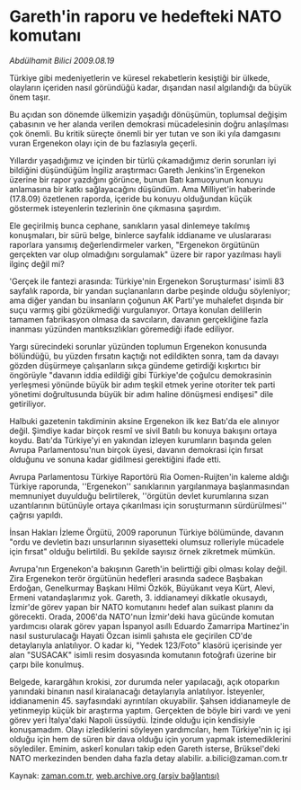# Gareth'in raporu ve hedefteki NATO komutanı

*Abdülhamit Bilici 2009.08.19*

<tr><td class="metin" colspan="2" style="padding-top: 20px; padding-left: 5px; padding-right: 10px;">Türkiye gibi medeniyetlerin ve küresel rekabetlerin kesiştiği bir ülkede, olayların içeriden nasıl göründüğü kadar, dışarıdan nasıl algılandığı da büyük önem taşır.</td></tr><tr><td class="metin" colspan="2" style="padding-top: 20px; padding-left: 5px; padding-right: 10px;"><p>Bu açıdan son dönemde ülkemizin yaşadığı dönüşümün, toplumsal değişim çabasının ve her alanda verilen demokrasi mücadelesinin doğru anlaşılması çok önemli. Bu kritik süreçte önemli bir yer tutan ve son iki yıla damgasını vuran Ergenekon olayı için de bu fazlasıyla geçerli.
	<p>Yıllardır yaşadığımız ve içinden bir türlü çıkamadığımız derin sorunları iyi bildiğini düşündüğüm İngiliz araştırmacı Gareth Jenkins'in Ergenekon üzerine bir rapor yazdığını görünce, bunun Batı kamuoyunun konuyu anlamasına bir katkı sağlayacağını düşündüm. Ama Milliyet'in haberinde (17.8.09)  özetlenen raporda, içeride bu konuyu olduğundan küçük göstermek isteyenlerin tezlerinin öne çıkmasına şaşırdım.
	<p>Ele geçirilmiş bunca cephane, sanıkların yasal dinlemeye takılmış konuşmaları, bir sürü belge, binlerce sayfalık iddianame ve uluslararası raporlara yansımış değerlendirmeler varken, "Ergenekon örgütünün gerçekten var olup olmadığını sorgulamak" üzere bir rapor yazılması hayli ilginç değil mi?
	<p>'Gerçek ile fantezi arasında: Türkiye'nin Ergenekon Soruşturması' isimli 83 sayfalık raporda, bir yandan suçlananların darbe peşinde olduğu söyleniyor; ama diğer yandan bu insanların çoğunun AK Parti'ye muhalefet dışında bir suçu varmış gibi gözükmediği vurgulanıyor. Ortaya konulan delillerin tamamen fabrikasyon olmasa da savcıların, davanın gerçekliğine fazla inanması yüzünden mantıksızlıkları göremediği ifade ediliyor.
	<p>Yargı sürecindeki sorunlar yüzünden toplumun Ergenekon konusunda bölündüğü, bu yüzden fırsatın kaçtığı not edildikten sonra, tam da davayı gözden düşürmeye çalışanların sıkça gündeme getirdiği kışkırtıcı bir öngörüyle "davanın iddia edildiği gibi Türkiye'de çoğulcu demokrasinin yerleşmesi yönünde büyük bir adım teşkil etmek yerine otoriter tek parti yönetimi doğrultusunda büyük bir adım haline dönüşmesi endişesi" dile getiriliyor.
	<p>Halbuki gazetenin takdiminin aksine Ergenekon ilk kez Batı'da ele alınıyor değil. Şimdiye kadar birçok resmî ve sivil Batılı bu konuya bakışını ortaya koydu. Batı'da Türkiye'yi en yakından izleyen kurumların başında gelen Avrupa Parlamentosu'nun birçok üyesi, davanın demokrasi için fırsat olduğunu ve sonuna kadar gidilmesi gerektiğini ifade etti.
	<p>Avrupa Parlamentosu Türkiye Raportörü Ria Oomen-Ruijten'in kaleme aldığı Türkiye raporunda, ''Ergenekon'' sanıklarının yargılanmaya başlanmasından memnuniyet duyulduğu belirtilerek, ''örgütün devlet kurumlarına sızan uzantılarının bütünüyle ortaya çıkarılması için soruşturmanın sürdürülmesi'' çağrısı yapıldı.
	<p>İnsan Hakları İzleme Örgütü, 2009 raporunun Türkiye bölümünde, davanın "ordu ve devletin bazı unsurlarının siyasetteki olumsuz rolleriyle mücadele için fırsat" olduğu belirtildi. Bu şekilde sayısız örnek zikretmek mümkün.
	<p>Avrupa'nın Ergenekon'a bakışının Gareth'in belirttiği gibi olması kolay değil. Zira Ergenekon terör örgütünün hedefleri arasında sadece Başbakan Erdoğan, Genelkurmay Başkanı Hilmi Özkök, Büyükanıt veya Kürt, Alevi, Ermeni vatandaşlarımız yok. Gareth, 3. iddianameyi dikkatle okusaydı, İzmir'de görev yapan bir NATO komutanını hedef alan suikast planını da görecekti. Orada, 2006'da NATO'nun İzmir'deki hava gücünde komutan yardımcısı olarak görev yapan İspanyol asıllı Eduardo Zamarripa Martinez'in nasıl susturulacağı Hayati Özcan isimli şahısta ele geçirilen CD'de detaylarıyla anlatılıyor. O kadar ki, "Yedek 123/Foto" klasörü içerisinde yer alan "SUSACAK" isimli resim dosyasında komutanın fotoğrafı üzerine bir çarpı bile konulmuş.
	<p>Belgede, karargâhın krokisi, zor durumda neler yapılacağı, açık otoparkın yanındaki binanın nasıl kiralanacağı detaylarıyla anlatılıyor. İsteyenler, iddianamenin 45. sayfasındaki ayrıntıları okuyabilir. Şahsen iddianameyle de yetinmeyip küçük bir araştırma yaptım. Gerçekten de böyle biri vardı ve yeni görev yeri İtalya'daki Napoli üssüydü. İzinde olduğu için kendisiyle konuşamadım. Olayı izlediklerini söyleyen yardımcıları, hem Türkiye'nin iç işi olduğu için hem de süren bir dava olduğu için yorum yapmak istemediklerini söylediler. Eminim, askerî konuları takip eden Gareth isterse, Brüksel'deki NATO merkezinden benden daha fazla detay alabilir. a.bilici@zaman.com.tr<br/></p></p></p></p></p></p></p></p></p></p></td></tr>

Kaynak: [zaman.com.tr](http://zaman.com.tr/yazar.do?yazino=882138), [web.archive.org (arşiv bağlantısı)](http://web.archive.org/web/20090830010753/http://www.zaman.com.tr:80/yazar.do?yazino=882138)
